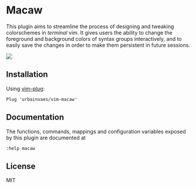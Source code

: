 # Macaw

This plugin aims to streamline the process of designing and tweaking
colorschemes in *terminal* vim.
It gives users the ability to change the foreground and background colors of syntax groups interactively,
and to easily save the changes in order to make them persistent in future sessions.

![](https://raw.github.com/urbainvaes/vim-macaw/demo/demo.gif)

## Installation

Using [vim-plug](https://github.com/junegunn/vim-plug):

```vim
Plug 'urbainvaes/vim-macaw'
```

## Documentation

The functions, commands, mappings and configuration variables exposed by this
plugin are documented at

```vim
:help macaw
```

## License

MIT
